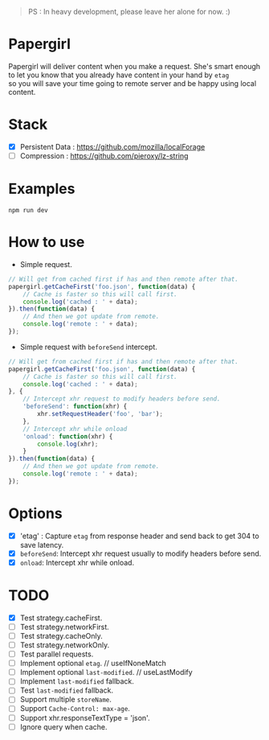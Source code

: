 > PS : In heavy development, please leave her alone for now. :)

Papergirl
===
Papergirl will deliver content when you make a request. She's smart enough  
to let you know that you already have content in your hand by `etag`  
so you will save your time going to remote server and be happy using local content.   

Stack
===
- [x] Persistent Data : https://github.com/mozilla/localForage
- [ ] Compression : https://github.com/pieroxy/lz-string

Examples
===
```shell
npm run dev
```

How to use
===
* Simple request.
```js
// Will get from cached first if has and then remote after that.
papergirl.getCacheFirst('foo.json', function(data) {
    // Cache is faster so this will call first.
    console.log('cached : ' + data);
}).then(function(data) {
    // And then we got update from remote.
    console.log('remote : ' + data);
});
```
* Simple request with `beforeSend` intercept.
```js
// Will get from cached first if has and then remote after that.
papergirl.getCacheFirst('foo.json', function(data) {
    // Cache is faster so this will call first.
    console.log('cached : ' + data);
}, {
    // Intercept xhr request to modify headers before send.
    'beforeSend': function(xhr) { 
        xhr.setRequestHeader('foo', 'bar'); 
    },
    // Intercept xhr while onload
    'onload': function(xhr) {
        console.log(xhr);
    }
}).then(function(data) {
    // And then we got update from remote.
    console.log('remote : ' + data);
});
```

Options
===
- [x] 'etag' : Capture `etag` from response header and send back to get 304 to save latency. 
- [x] `beforeSend`: Intercept xhr request usually to modify headers before send.
- [x] `onload`: Intercept xhr while onload.

TODO
===
- [x] Test strategy.cacheFirst.
- [ ] Test strategy.networkFirst.
- [ ] Test strategy.cacheOnly.
- [ ] Test strategy.networkOnly.
- [ ] Test parallel requests.
- [ ] Implement optional `etag`. // useIfNoneMatch
- [ ] Implement optional `last-modified`. // useLastModify
- [ ] Implement `last-modified` fallback.
- [ ] Test `last-modified` fallback.
- [ ] Support multiple `storeName`.
- [ ] Support `Cache-Control: max-age`.
- [ ] Support xhr.responseTextType = 'json'.
- [ ] Ignore query when cache.